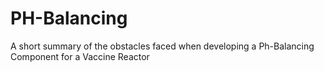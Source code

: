 # PH-Balancing
A short summary of the obstacles faced when developing a Ph-Balancing Component for a Vaccine Reactor
